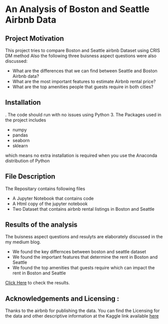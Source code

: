 # An Analysis of Boston and Seattle Airbnb Data

## Project Motivation

This project tries to compare Boston and Seattle airbnb Dataset using CRIS DM method
Also the following three buisness aspect questions were also discussed:

- What are the differences that we can find between Seattle and Boston Airbnb data?
- What are the most important features to estimate Airbnb rental price?
- What are the top amenities people that guests require in both cities?

## Installation

. The code should run with no issues using Python 3. The Packages used in the project includes 

- numpy
- pandas
- seaborn
- sklearn

which means no extra installation is required when you use the Anaconda distribution of Python

## File Description

The Repositary contains following files

- A Jupyter Notebook that contains code
- A Html copy of the jupyter notebook
- Two Dataset that contains airbnb rental listings in Boston and Seattle

## Results of the analysis

The buisness aspect questions and resulyts are elaborately discussed in the my medium blog.

- We found the key differnces between boston and seattle dataset
- We found the important features that determine the rent in Boston and Seattle
- We found the top amenities that guests require which can impact the rent in Boston and Seattle

[Click Here](https://medium.com/@adithya.b94/an-analysis-of-seattle-and-boston-airbnb-data-e7b2151087a2) to check the results.

## Acknowledgements and Licensing :

Thanks to the airbnb for publishing the data. You can find the Licensing for the data and other descriptive information at the Kaggle link available [here](https://www.kaggle.com/airbnb/seattle)